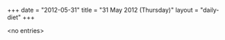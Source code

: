 +++
date = "2012-05-31"
title = "31 May 2012 (Thursday)"
layout = "daily-diet"
+++


\<no entries\>

